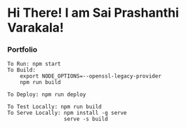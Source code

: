 # Hi There! I am Sai Prashanthi Varakala!

### Portfolio
    To Run: npm start
    To Build:
        export NODE_OPTIONS=--openssl-legacy-provider
        npm run build

    To Deploy: npm run deploy

    To Test Locally: npm run build
    To Serve Locally: npm install -g serve
                      serve -s build